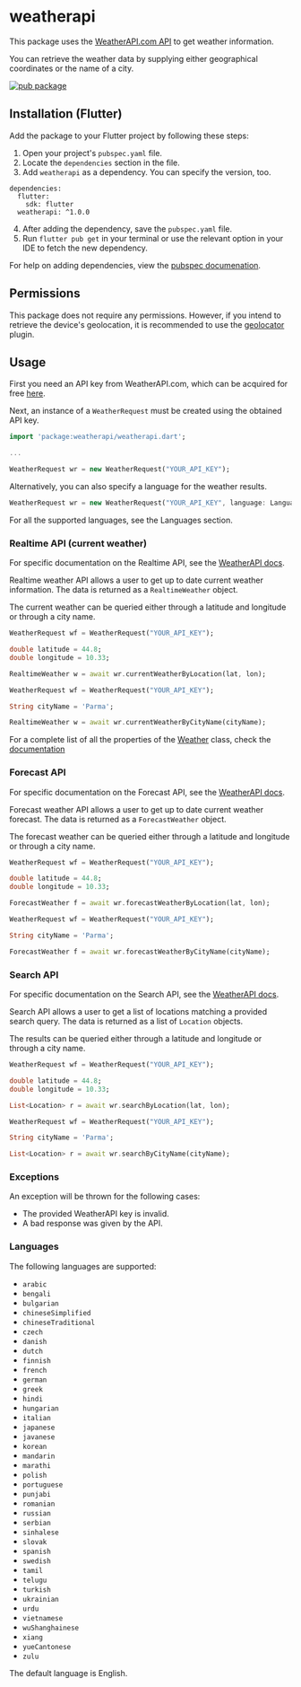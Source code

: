 # weatherapi

This package uses the [WeatherAPI.com API](https://www.weatherapi.com/) to get weather information.

You can retrieve the weather data by supplying either geographical coordinates or the name of a city.

[![pub package](https://img.shields.io/pub/v/weatherapi.svg)](https://pub.dartlang.org/packages/weatherapi)

## Installation (Flutter)

Add the package to your Flutter project by following these steps:
1. Open your project's `pubspec.yaml` file.
2. Locate the `dependencies` section in the file.
3. Add `weatherapi` as a dependency. You can specify the version, too.
```
dependencies:
  flutter:
    sdk: flutter
  weatherapi: ^1.0.0
```
4. After adding the dependency, save the `pubspec.yaml` file.
5. Run `flutter pub get` in your terminal or use the relevant option in your IDE to fetch the new dependency.

For help on adding dependencies, view the [pubspec documenation](https://flutter.io/using-packages/).

## Permissions

This package does not require any permissions. However, if you intend to retrieve the device's geolocation, it is recommended to use the [geolocator](https://pub.dev/packages/geolocator) plugin.

## Usage

First you need an API key from WeatherAPI.com, which can be acquired for free [here](https://www.weatherapi.com/signup.aspx/).

Next, an instance of a `WeatherRequest` must be created using the obtained API key.

```dart
import 'package:weatherapi/weatherapi.dart';

...

WeatherRequest wr = new WeatherRequest("YOUR_API_KEY");
```

Alternatively, you can also specify a language for the weather results.

```dart
WeatherRequest wr = new WeatherRequest("YOUR_API_KEY", language: Language.ITALIAN);
```

For all the supported languages, see the Languages section.

### Realtime API (current weather)

For specific documentation on the Realtime API, see the [WeatherAPI docs](https://www.weatherapi.com/docs/).

Realtime weather API allows a user to get up to date current weather information. The data is returned as a `RealtimeWeather` object.

The current weather can be queried either through a latitude and longitude or through a city name.

```dart
WeatherRequest wf = WeatherRequest("YOUR_API_KEY");

double latitude = 44.8;
double longitude = 10.33;

RealtimeWeather w = await wr.currentWeatherByLocation(lat, lon);
```

```dart
WeatherRequest wf = WeatherRequest("YOUR_API_KEY");

String cityName = 'Parma';

RealtimeWeather w = await wr.currentWeatherByCityName(cityName);
```

For a complete list of all the properties of the [Weather](https://pub.dartlang.org/documentation/weather/latest/weather/Weather-class.html) class, check the [documentation](https://pub.dartlang.org/documentation/weather/latest/weather/Weather-class.html)

### Forecast API

For specific documentation on the Forecast API, see the [WeatherAPI docs](https://www.weatherapi.com/docs/).

Forecast weather API allows a user to get up to date current weather forecast. The data is returned as a `ForecastWeather` object.

The forecast weather can be queried either through a latitude and longitude or through a city name.

```dart
WeatherRequest wf = WeatherRequest("YOUR_API_KEY");

double latitude = 44.8;
double longitude = 10.33;

ForecastWeather f = await wr.forecastWeatherByLocation(lat, lon);
```

```dart
WeatherRequest wf = WeatherRequest("YOUR_API_KEY");

String cityName = 'Parma';

ForecastWeather f = await wr.forecastWeatherByCityName(cityName);
```

### Search API

For specific documentation on the Search API, see the [WeatherAPI docs](https://www.weatherapi.com/docs/).

Search API allows a user to get a list of locations matching a provided search query. The data is returned as a list of `Location` objects.

The results can be queried either through a latitude and longitude or through a city name.

```dart
WeatherRequest wf = WeatherRequest("YOUR_API_KEY");

double latitude = 44.8;
double longitude = 10.33;

List<Location> r = await wr.searchByLocation(lat, lon);
```

```dart
WeatherRequest wf = WeatherRequest("YOUR_API_KEY");

String cityName = 'Parma';

List<Location> r = await wr.searchByCityName(cityName);
```

### Exceptions

An exception will be thrown for the following cases:

* The provided WeatherAPI key is invalid.
* A bad response was given by the API.

### Languages

The following languages are supported:

* `arabic`
* `bengali`
* `bulgarian`
* `chineseSimplified`
* `chineseTraditional`
* `czech`
* `danish`
* `dutch`
* `finnish`
* `french`
* `german`
* `greek`
* `hindi`
* `hungarian`
* `italian`
* `japanese`
* `javanese`
* `korean`
* `mandarin`
* `marathi`
* `polish`
* `portuguese`
* `punjabi`
* `romanian`
* `russian`
* `serbian`
* `sinhalese`
* `slovak`
* `spanish`
* `swedish`
* `tamil`
* `telugu`
* `turkish`
* `ukrainian`
* `urdu`
* `vietnamese`
* `wuShanghainese`
* `xiang`
* `yueCantonese`
* `zulu`

The default language is English.
